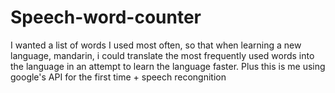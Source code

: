 # Speech-word-counter
I wanted a list of words I used most often, so that when learning a new language, mandarin, i could translate the most frequently used words into the language in an attempt to learn the language faster. Plus this is me using google's API for the first time + speech recongnition
